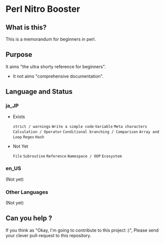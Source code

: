 # Perl Nitro Booster

## What is this?

This is a memorandum for beginners in perl.

## Purpose

It aims "the ultra shorty reference for beginners".

* It not aims "comprehensive documentation".

## Language and Status

### ja\_JP

* Exists

  `strict / warnings`
  `Write a simple code`
  `Variable`
  `Meta characters`
  `Calculation / Operator`
  `Conditional branching / Comparison`
  `Array and Loop`
  `Regex`
  `Hash`

* Not Yet

  `File`
  `Subroutine`
  `Reference`
  `Namespace / OOP`
  `Ecosystem`

### en\_US

(Not yet)

### Other Languages

(Not yet)

## Can you help ?

If you think as "Okay, I'm going to contribute to this project :)", Please send your clever pull-request to this repository.


